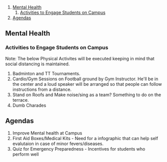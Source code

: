 1. [Mental Health](#mental-health)
   1. [Activities to Engage Students on Campus](#activities-to-engage-students-on-campus)
2. [Agendas](#agendas)

## Mental Health
### Activities to Engage Students on Campus
Note: The below Physical Activites will be executed keeping in mind that social distancing is maintained. 
1. Badminton and TT Tournaments. 
2. Cardio/Gym Sessions on Football ground by Gym Instructor. He'll be in the center and a loud speaker will be arranged so that people can follow instructions from a distance. 
3. Stand on Roofs and Make noise/sing as a team? Something to do on the terrace. 
4. Dumb Charades
 

## Agendas 

1. Improve Mental health at Campus
2. First Aid Boxes/Medical Kits - Need for a infographic that can help self evalutaion in case of minor fevers/diseases.
3. Quiz for Emergency Preparedness - Incentives for students who perform well